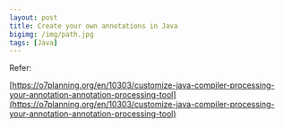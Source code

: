 ```yaml
---
layout: post
title: Create your own annotations in Java
bigimg: /img/path.jpg
tags: [Java]
---
```





Refer:

[https://o7planning.org/en/10303/customize-java-compiler-processing-your-annotation-annotation-processing-tool](https://o7planning.org/en/10303/customize-java-compiler-processing-your-annotation-annotation-processing-tool)